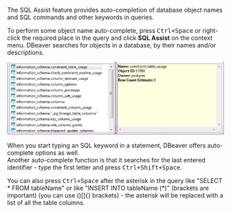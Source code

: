 The SQL Assist feature provides auto-completion of database object names and SQL commands and other keywords in queries.
 
To perform some object name auto-complete, press <kbd>Ctrl+Space</kbd> or right-click the required place in the query and click **SQL Assist** on the context menu. DBeaver searches for objects in a database, by their names and/or descriptions. 

![](images/ug/SQL-Assist.png)

When you start typing an SQL keyword in a statement, DBeaver offers auto-complete options as well.  
Another auto-complete function is that it searches for the last entered identifier - type the first letter and press <kbd>Ctrl+Shift+Space</kbd>.  


You can also press <kbd>Ctrl+Space</kbd> after the asterisk in the query like "SELECT * FROM tableName" or like "INSERT INTO tableName (*)" (brackets are important) (you can use ()[]{} brackets) - the asterisk will be replaced with a list of all the table columns.  